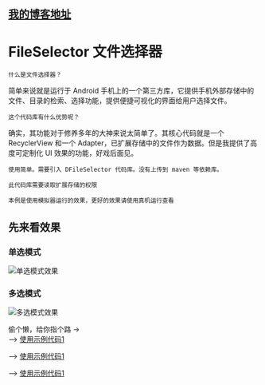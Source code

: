 ## [我的博客地址](https://blog.csdn.net/fesdgasdgasdg "点击进入")
# FileSelector    文件选择器
    什么是文件选择器？
  简单来说就是运行于 Android 手机上的一个第三方库，它提供手机外部存储中的文件、目录的检索、选择功能，提供便捷可视化的界面给用户选择文件。
  
    这个代码库有什么优势呢？
  确实，其功能对于修养多年的大神来说太简单了。其核心代码就是一个 RecyclerView 和一个 Adapter，已扩展存储中的文件作为数据。但是我提供了高度可定制化 UI 效果的功能，好戏后面见。
  
    使用简单。需要引入 DFileSelector 代码库。没有上传到 maven 等依赖库。
  
    此代码库需要读取扩展存储的权限
  
    本例是使用模拟器运行的效果，更好的效果请使用真机运行查看

## 先来看效果
### 单选模式
![](https://github.com/mengzhinan/FileSelector/blob/master/snapshot/a1.gif "单选模式效果")

### 多选模式
![](https://github.com/mengzhinan/FileSelector/blob/master/snapshot/a2.gif "多选模式效果")

偷个懒，给你指个路 -> <br/>
--> [使用示例代码1](https://github.com/mengzhinan/FileSelector/blob/master/app/src/main/java/com/duke/fileselector/Demo1Activity.java "点击进入")

--> [使用示例代码1](https://github.com/mengzhinan/FileSelector/blob/master/app/src/main/java/com/duke/fileselector/Demo2Activity.java "点击进入")

--> [使用示例代码1](https://github.com/mengzhinan/FileSelector/blob/master/app/src/main/java/com/duke/fileselector/Demo3Activity.java "点击进入")
